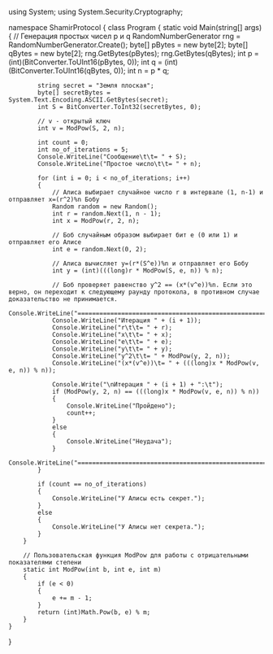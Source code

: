 using System;
using System.Security.Cryptography;

namespace ShamirProtocol
{
    class Program
    {
        static void Main(string[] args)
        {
            // Генерация простых чисел p и q
            RandomNumberGenerator rng = RandomNumberGenerator.Create();
            byte[] pBytes = new byte[2];
            byte[] qBytes = new byte[2];
            rng.GetBytes(pBytes);
            rng.GetBytes(qBytes);
            int p = (int)(BitConverter.ToUInt16(pBytes, 0));
            int q = (int)(BitConverter.ToUInt16(qBytes, 0));
            int n = p * q;

            string secret = "Земля плоская";
            byte[] secretBytes = System.Text.Encoding.ASCII.GetBytes(secret);
            int S = BitConverter.ToInt32(secretBytes, 0);

            // v - открытый ключ
            int v = ModPow(S, 2, n);

            int count = 0;
            int no_of_iterations = 5;
            Console.WriteLine("Сообщение\t\t= " + S);
            Console.WriteLine("Простое число\t\t= " + n);

            for (int i = 0; i < no_of_iterations; i++)
            {
                // Алиса выбирает случайное число r в интервале (1, n-1) и отправляет x=(r^2)%n Бобу
                Random random = new Random();
                int r = random.Next(1, n - 1);
                int x = ModPow(r, 2, n);

                // Боб случайным образом выбирает бит e (0 или 1) и отправляет его Алисе
                int e = random.Next(0, 2);

                // Алиса вычисляет y=(r*(S^e))%n и отправляет его Бобу
                int y = (int)(((long)r * ModPow(S, e, n)) % n);

                // Боб проверяет равенство y^2 == (x*(v^e))%n. Если это верно, он переходит к следующему раунду протокола, в противном случае доказательство не принимается.
                Console.WriteLine("=====================================================");
                Console.WriteLine("Итерация " + (i + 1));
                Console.WriteLine("r\t\t= " + r);
                Console.WriteLine("x\t\t= " + x);
                Console.WriteLine("e\t\t= " + e);
                Console.WriteLine("y\t\t= " + y);
                Console.WriteLine("y^2\t\t= " + ModPow(y, 2, n));
                Console.WriteLine("(x*(v^e))\t= " + (((long)x * ModPow(v, e, n)) % n));

                Console.Write("\nИтерация " + (i + 1) + ":\t");
                if (ModPow(y, 2, n) == (((long)x * ModPow(v, e, n)) % n))
                {
                    Console.WriteLine("Пройдено");
                    count++;
                }
                else
                {
                    Console.WriteLine("Неудача");
                }
                Console.WriteLine("=====================================================");
            }

            if (count == no_of_iterations)
            {
                Console.WriteLine("У Алисы есть секрет.");
            }
            else
            {
                Console.WriteLine("У Алисы нет секрета.");
            }
        }

        // Пользовательская функция ModPow для работы с отрицательными показателями степени
        static int ModPow(int b, int e, int m)
        {
            if (e < 0)
            {
                e += m - 1;
            }
            return (int)Math.Pow(b, e) % m;
        }
    }
}
